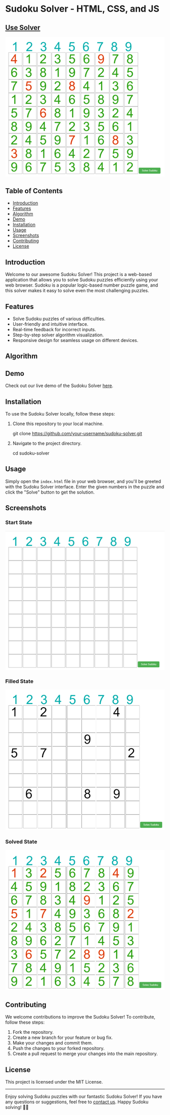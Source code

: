 # Sudoku Solver - HTML, CSS, and JS
## [Use Solver](https://sudoku-solver-llms.vercel.app/)

![Sudoku Solver](SudokuSolver_head_img.png)

## Table of Contents
- [Introduction](#introduction)
- [Features](#features)
- [Algorithm](#algorithm)
- [Demo](#demo)
- [Installation](#installation)
- [Usage](#usage)
- [Screenshots](#screenshots)
- [Contributing](#contributing)
- [License](#license)

## Introduction

Welcome to our awesome Sudoku Solver! This project is a web-based application that allows you to solve Sudoku puzzles efficiently using your web browser. Sudoku is a popular logic-based number puzzle game, and this solver makes it easy to solve even the most challenging puzzles.

## Features

- Solve Sudoku puzzles of various difficulties.
- User-friendly and intuitive interface.
- Real-time feedback for incorrect inputs.
- Step-by-step solver algorithm visualization.
- Responsive design for seamless usage on different devices.

## Algorithm

<!-- The Sudoku solving algorithm description will be added here -->

## Demo

Check out our live demo of the Sudoku Solver [here](https://www.example.com/sudoku-solver-demo).

## Installation

To use the Sudoku Solver locally, follow these steps:

1. Clone this repository to your local machine.

   git clone https://github.com/your-username/sudoku-solver.git
   
2. Navigate to the project directory.

   cd sudoku-solver
   
## Usage

Simply open the `index.html` file in your web browser, and you'll be greeted with the Sudoku Solver interface. Enter the given numbers in the puzzle and click the "Solve" button to get the solution.

## Screenshots
### Start State
![Screenshot 1](Sudoku_Start_img.png)

### Filled State
![Screenshot 2](Sudoku_Filled_img.png)

### Solved State
![Screenshot 3](Sudoku_Solved_img.png)

## Contributing

We welcome contributions to improve the Sudoku Solver! To contribute, follow these steps:

1. Fork the repository.
2. Create a new branch for your feature or bug fix.
3. Make your changes and commit them.
4. Push the changes to your forked repository.
5. Create a pull request to merge your changes into the main repository.

## License

This project is licensed under the MIT License.

---

Enjoy solving Sudoku puzzles with our fantastic Sudoku Solver! If you have any questions or suggestions, feel free to [contact us](mailto:your-email@example.com). Happy Sudoku solving! 🧩🎉
